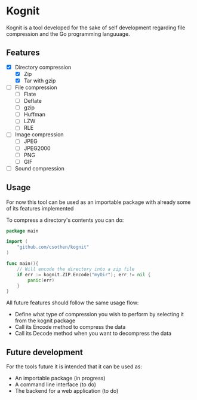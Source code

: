 # Kognit

Kognit is a tool developed for the sake of self development regarding file compression and the Go programming languuage.

## Features

- [X] Directory compression
  - [X] Zip
  - [X] Tar with gzip
- [ ] File compression
  - [ ] Flate
  - [ ] Deflate
  - [ ] gzip
  - [ ] Huffman
  - [ ] LZW
  - [ ] RLE
- [ ] Image compression
  - [ ] JPEG
  - [ ] JPEG2000
  - [ ] PNG
  - [ ] GIF
- [ ] Sound compression

## Usage

For now this tool can be used as an importable package with already some of its features implemented

To compress a directory's contents you can do:

``` Go
package main

import (
    "github.com/csothen/kognit"
)

func main(){
    // Will encode the directory into a zip file
    if err := kognit.ZIP.Encode("myDir"); err != nil {
        panic(err)
    }
}
```

All future features should follow the same usage flow:

- Define what type of compression you wish to perform by selecting it from the kognit package
- Call its Encode method to compress the data
- Call its Decode method when you want to decompress the data

## Future development

For the tools future it is intended that it can be used as:

- An importable package (in progress)
- A command line interface (to do)
- The backend for a web application (to do)
